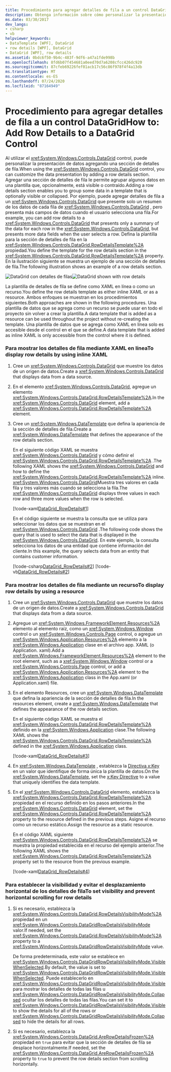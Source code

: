 ```yaml
---
title: Procedimiento para agregar detalles de fila a un control DataGrid
description: Obtenga información sobre cómo personalizar la presentación de datos al usar el control DataGrid Windows Presentation Foundation agregando una sección de detalles de fila.
ms.date: 03/30/2017
dev_langs:
- csharp
- vb
helpviewer_keywords:
- DataTemplate [WPF], DataGrid
- row details [WPF], DataGrid
- DataGrid [WPF], row details
ms.assetid: 0bdc6f50-9b4c-483f-9df6-a47a1fde998b
ms.openlocfilehash: 8fd6b07f454681a0eed70d7a6208cfcc426dc920
ms.sourcegitcommit: 87cfeb69226fef01acb17c56c86f978f4f4a13db
ms.translationtype: MT
ms.contentlocale: es-ES
ms.lasthandoff: 07/24/2020
ms.locfileid: "87164949"
---
```

# <a name="how-to-add-row-details-to-a-datagrid-control"></a><span data-ttu-id="a183f-103">Procedimiento para agregar detalles de fila a un control DataGrid</span><span class="sxs-lookup"><span data-stu-id="a183f-103">How to: Add Row Details to a DataGrid Control</span></span>
<span data-ttu-id="a183f-104">Al utilizar el <xref:System.Windows.Controls.DataGrid> control, puede personalizar la presentación de datos agregando una sección de detalles de fila.</span><span class="sxs-lookup"><span data-stu-id="a183f-104">When using the <xref:System.Windows.Controls.DataGrid> control, you can customize the data presentation by adding a row details section.</span></span> <span data-ttu-id="a183f-105">Agregar una sección de detalles de fila le permite agrupar algunos datos en una plantilla que, opcionalmente, está visible o contraído.</span><span class="sxs-lookup"><span data-stu-id="a183f-105">Adding a row details section enables you to group some data in a template that is optionally visible or collapsed.</span></span> <span data-ttu-id="a183f-106">Por ejemplo, puede agregar detalles de fila a un <xref:System.Windows.Controls.DataGrid> que presente solo un resumen de los datos de cada fila de <xref:System.Windows.Controls.DataGrid> , pero presenta más campos de datos cuando el usuario selecciona una fila.</span><span class="sxs-lookup"><span data-stu-id="a183f-106">For example, you can add row details to a <xref:System.Windows.Controls.DataGrid> that presents only a summary of the data for each row in the <xref:System.Windows.Controls.DataGrid>, but presents more data fields when the user selects a row.</span></span> <span data-ttu-id="a183f-107">Defina la plantilla para la sección de detalles de fila en la <xref:System.Windows.Controls.DataGrid.RowDetailsTemplate%2A> propiedad.</span><span class="sxs-lookup"><span data-stu-id="a183f-107">You define the template for the row details section in the <xref:System.Windows.Controls.DataGrid.RowDetailsTemplate%2A> property.</span></span> <span data-ttu-id="a183f-108">En la ilustración siguiente se muestra un ejemplo de una sección de detalles de fila.</span><span class="sxs-lookup"><span data-stu-id="a183f-108">The following illustration shows an example of a row details section.</span></span>  
  
 <span data-ttu-id="a183f-109">![DataGrid con detalles de filas](./media/ndp-rowdetails.png "NDP_RowDetails")</span><span class="sxs-lookup"><span data-stu-id="a183f-109">![DataGrid shown with row details](./media/ndp-rowdetails.png "NDP_RowDetails")</span></span>  
  
 <span data-ttu-id="a183f-110">La plantilla de detalles de fila se define como XAML en línea o como un recurso.</span><span class="sxs-lookup"><span data-stu-id="a183f-110">You define the row details template as either inline XAML or as a resource.</span></span> <span data-ttu-id="a183f-111">Ambos enfoques se muestran en los procedimientos siguientes.</span><span class="sxs-lookup"><span data-stu-id="a183f-111">Both approaches are shown in the following procedures.</span></span> <span data-ttu-id="a183f-112">Una plantilla de datos que se agrega como un recurso se puede usar en todo el proyecto sin volver a crear la plantilla.</span><span class="sxs-lookup"><span data-stu-id="a183f-112">A data template that is added as a resource can be used throughout the project without re-creating the template.</span></span> <span data-ttu-id="a183f-113">Una plantilla de datos que se agrega como XAML en línea solo es accesible desde el control en el que se define.</span><span class="sxs-lookup"><span data-stu-id="a183f-113">A data template that is added as inline XAML is only accessible from the control where it is defined.</span></span>  
  
### <a name="to-display-row-details-by-using-inline-xaml"></a><span data-ttu-id="a183f-114">Para mostrar los detalles de fila mediante XAML en línea</span><span class="sxs-lookup"><span data-stu-id="a183f-114">To display row details by using inline XAML</span></span>  
  
1. <span data-ttu-id="a183f-115">Cree un <xref:System.Windows.Controls.DataGrid> que muestre los datos de un origen de datos.</span><span class="sxs-lookup"><span data-stu-id="a183f-115">Create a <xref:System.Windows.Controls.DataGrid> that displays data from a data source.</span></span>  
  
2. <span data-ttu-id="a183f-116">En el elemento <xref:System.Windows.Controls.DataGrid>, agregue un elemento <xref:System.Windows.Controls.DataGrid.RowDetailsTemplate%2A>.</span><span class="sxs-lookup"><span data-stu-id="a183f-116">In the <xref:System.Windows.Controls.DataGrid> element, add a <xref:System.Windows.Controls.DataGrid.RowDetailsTemplate%2A> element.</span></span>  
  
3. <span data-ttu-id="a183f-117">Cree un <xref:System.Windows.DataTemplate> que defina la apariencia de la sección de detalles de fila.</span><span class="sxs-lookup"><span data-stu-id="a183f-117">Create a <xref:System.Windows.DataTemplate> that defines the appearance of the row details section.</span></span>  
  
     <span data-ttu-id="a183f-118">En el siguiente código XAML se muestra <xref:System.Windows.Controls.DataGrid> y cómo definir el <xref:System.Windows.Controls.DataGrid.RowDetailsTemplate%2A> .</span><span class="sxs-lookup"><span data-stu-id="a183f-118">The following XAML shows the <xref:System.Windows.Controls.DataGrid> and how to define the <xref:System.Windows.Controls.DataGrid.RowDetailsTemplate%2A> inline.</span></span> <span data-ttu-id="a183f-119"><xref:System.Windows.Controls.DataGrid>Muestra tres valores en cada fila y tres valores más cuando se selecciona la fila.</span><span class="sxs-lookup"><span data-stu-id="a183f-119">The <xref:System.Windows.Controls.DataGrid> displays three values in each row and three more values when the row is selected.</span></span>  
  
     [!code-xaml[DataGrid_RowDetails#1](~/samples/snippets/csharp/VS_Snippets_Wpf/datagrid_rowdetails/cs/mainwindow.xaml#1)]  
  
     <span data-ttu-id="a183f-120">En el código siguiente se muestra la consulta que se utiliza para seleccionar los datos que se muestran en el <xref:System.Windows.Controls.DataGrid> .</span><span class="sxs-lookup"><span data-stu-id="a183f-120">The following code shows the query that is used to select the data that is displayed in the <xref:System.Windows.Controls.DataGrid>.</span></span> <span data-ttu-id="a183f-121">En este ejemplo, la consulta selecciona los datos de una entidad que contiene información del cliente.</span><span class="sxs-lookup"><span data-stu-id="a183f-121">In this example, the query selects data from an entity that contains customer information.</span></span>  
  
     [!code-csharp[DataGrid_RowDetails#2](~/samples/snippets/csharp/VS_Snippets_Wpf/datagrid_rowdetails/cs/mainwindow.xaml.cs#2)]
     [!code-vb[DataGrid_RowDetails#2](~/samples/snippets/visualbasic/VS_Snippets_Wpf/datagrid_rowdetails/vb/mainwindow.xaml.vb#2)]  
  
### <a name="to-display-row-details-by-using-a-resource"></a><span data-ttu-id="a183f-122">Para mostrar los detalles de fila mediante un recurso</span><span class="sxs-lookup"><span data-stu-id="a183f-122">To display row details by using a resource</span></span>  
  
1. <span data-ttu-id="a183f-123">Cree un <xref:System.Windows.Controls.DataGrid> que muestre los datos de un origen de datos.</span><span class="sxs-lookup"><span data-stu-id="a183f-123">Create a <xref:System.Windows.Controls.DataGrid> that displays data from a data source.</span></span>  
  
2. <span data-ttu-id="a183f-124">Agregue un <xref:System.Windows.FrameworkElement.Resources%2A> elemento al elemento raíz, como un <xref:System.Windows.Window> control o un <xref:System.Windows.Controls.Page> control, o agregue un <xref:System.Windows.Application.Resources%2A> elemento a la <xref:System.Windows.Application> clase en el archivo app. XAML (o Application. xaml).</span><span class="sxs-lookup"><span data-stu-id="a183f-124">Add a <xref:System.Windows.FrameworkElement.Resources%2A> element to the root element, such as a <xref:System.Windows.Window> control or a <xref:System.Windows.Controls.Page> control, or add a <xref:System.Windows.Application.Resources%2A> element to the <xref:System.Windows.Application> class in the App.xaml (or Application.xaml) file.</span></span>  
  
3. <span data-ttu-id="a183f-125">En el elemento Resources, cree un <xref:System.Windows.DataTemplate> que defina la apariencia de la sección de detalles de fila.</span><span class="sxs-lookup"><span data-stu-id="a183f-125">In the resources element, create a <xref:System.Windows.DataTemplate> that defines the appearance of the row details section.</span></span>  
  
     <span data-ttu-id="a183f-126">En el siguiente código XAML se muestra el <xref:System.Windows.Controls.DataGrid.RowDetailsTemplate%2A> definido en la <xref:System.Windows.Application> clase.</span><span class="sxs-lookup"><span data-stu-id="a183f-126">The following XAML shows the <xref:System.Windows.Controls.DataGrid.RowDetailsTemplate%2A> defined in the <xref:System.Windows.Application> class.</span></span>  
  
     [!code-xaml[DataGrid_RowDetails#3](~/samples/snippets/csharp/VS_Snippets_Wpf/datagrid_rowdetails/cs/app.xaml#3)]  
  
4. <span data-ttu-id="a183f-127">En <xref:System.Windows.DataTemplate> , establezca la [Directiva x:Key](../../../desktop-wpf/xaml-services/xkey-directive.md) en un valor que identifique de forma única la plantilla de datos.</span><span class="sxs-lookup"><span data-stu-id="a183f-127">On the <xref:System.Windows.DataTemplate>, set the [x:Key Directive](../../../desktop-wpf/xaml-services/xkey-directive.md) to a value that uniquely identifies the data template.</span></span>  
  
5. <span data-ttu-id="a183f-128">En el <xref:System.Windows.Controls.DataGrid> elemento, establezca la <xref:System.Windows.Controls.DataGrid.RowDetailsTemplate%2A> propiedad en el recurso definido en los pasos anteriores.</span><span class="sxs-lookup"><span data-stu-id="a183f-128">In the <xref:System.Windows.Controls.DataGrid> element, set the <xref:System.Windows.Controls.DataGrid.RowDetailsTemplate%2A> property to the resource defined in the previous steps.</span></span> <span data-ttu-id="a183f-129">Asigne el recurso como un recurso estático.</span><span class="sxs-lookup"><span data-stu-id="a183f-129">Assign the resource as a static resource.</span></span>  
  
     <span data-ttu-id="a183f-130">En el código XAML siguiente <xref:System.Windows.Controls.DataGrid.RowDetailsTemplate%2A> se muestra la propiedad establecida en el recurso del ejemplo anterior.</span><span class="sxs-lookup"><span data-stu-id="a183f-130">The following XAML shows the <xref:System.Windows.Controls.DataGrid.RowDetailsTemplate%2A> property set to the resource from the previous example.</span></span>  
  
     [!code-xaml[DataGrid_RowDetails#4](~/samples/snippets/csharp/VS_Snippets_Wpf/datagrid_rowdetails/cs/window2.xaml#4)]  
  
### <a name="to-set-visibility-and-prevent-horizontal-scrolling-for-row-details"></a><span data-ttu-id="a183f-131">Para establecer la visibilidad y evitar el desplazamiento horizontal de los detalles de fila</span><span class="sxs-lookup"><span data-stu-id="a183f-131">To set visibility and prevent horizontal scrolling for row details</span></span>  
  
1. <span data-ttu-id="a183f-132">Si es necesario, establezca la <xref:System.Windows.Controls.DataGrid.RowDetailsVisibilityMode%2A> propiedad en un <xref:System.Windows.Controls.DataGridRowDetailsVisibilityMode> valor.</span><span class="sxs-lookup"><span data-stu-id="a183f-132">If needed, set the <xref:System.Windows.Controls.DataGrid.RowDetailsVisibilityMode%2A> property to a <xref:System.Windows.Controls.DataGridRowDetailsVisibilityMode> value.</span></span>  
  
     <span data-ttu-id="a183f-133">De forma predeterminada, este valor se establece en <xref:System.Windows.Controls.DataGridRowDetailsVisibilityMode.VisibleWhenSelected>.</span><span class="sxs-lookup"><span data-stu-id="a183f-133">By default, the value is set to <xref:System.Windows.Controls.DataGridRowDetailsVisibilityMode.VisibleWhenSelected>.</span></span> <span data-ttu-id="a183f-134">Puede establecerlo en <xref:System.Windows.Controls.DataGridRowDetailsVisibilityMode.Visible> para mostrar los detalles de todas las filas u <xref:System.Windows.Controls.DataGridRowDetailsVisibilityMode.Collapsed> ocultar los detalles de todas las filas.</span><span class="sxs-lookup"><span data-stu-id="a183f-134">You can set it to <xref:System.Windows.Controls.DataGridRowDetailsVisibilityMode.Visible> to show the details for all of the rows or <xref:System.Windows.Controls.DataGridRowDetailsVisibilityMode.Collapsed> to hide the details for all rows.</span></span>  
  
2. <span data-ttu-id="a183f-135">Si es necesario, establezca la <xref:System.Windows.Controls.DataGrid.AreRowDetailsFrozen%2A> propiedad en `true` para evitar que la sección de detalles de fila se desplace horizontalmente.</span><span class="sxs-lookup"><span data-stu-id="a183f-135">If needed, set the <xref:System.Windows.Controls.DataGrid.AreRowDetailsFrozen%2A> property to `true` to prevent the row details section from scrolling horizontally.</span></span>
